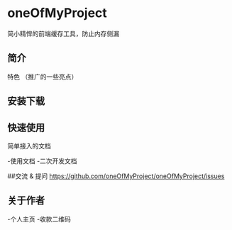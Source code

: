 # oneOfMyProject
简小精悍的前端缓存工具，防止内存侧漏

## 简介

特色 （推广的一些亮点）

## 安装下载


## 快速使用

简单接入的文档

-使用文档
-二次开发文档

##交流 & 提问
https://github.com/oneOfMyProject/oneOfMyProject/issues

## 关于作者
-个人主页
-收款二维码